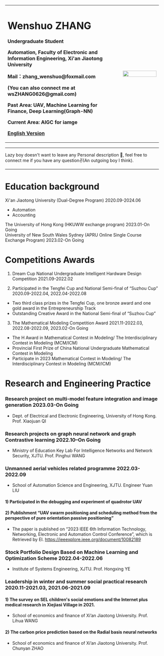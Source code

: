 <div>
<table border="0">
  <tr>
    <td width="75%">
      <h1>Wenshuo ZHANG</h1>
      <p><b>Undergraduate Student</b></p>
      <p><b>Automation, Faculty of Electronic and Information Engineering, Xi'an Jiaotong University</b></p>
      <p><b>Mail：zhang_wenshuo@foxmail.com 
      <p><b>(You can also connect me at wsZHANG0626@gmail.com)</b></p>
      <p><b>Past Area: UAV, Machine Learning for Finance, Deep Learning(Graph-NN)</b></p>
      <p><b>Current Area: AIGC for iamge</b></p>
      <p><a href="/index-en.html">English Version</a></p>
    </td>
    <td width="25%">
      <img src="/WenshuoZHANG.jpg" width="100%">
    </td>
  </tr>
</table>
</div>

---

Lazy boy doesn't want to leave any Personal description 👀, feel free to connect me if you have any question✌️(An outgoing boy I think).

---

# Education background
Xi'an Jiaotong University (Dual-Degree Program) 2020.09-2024.06   
* Automation               
* Accounting    
      
The University of Hong Kong (HKUWW exchange program) 2023.01-On Going                 
University of New South Wales Sydney (APRU Online Single Course Exchange Program) 2023.02-On Going                   

# Competitions Awards
1. Dream Cup National Undergraduate Intelligent Hardware Design Competition 2021.09-2022.02       
    
2. Participated in the Tengfei Cup and National Semi-final of “Suzhou Cup” 2020.09-2022.04, 2022.04-2022.08          
* Two third class prizes in the Tengfei Cup, one bronze award and one gold award in the Entrepreneurship Track                     
* Outstanding Creative Award in the National Semi-final of “Suzhou Cup”     
               
3. The Mathematical Modeling Competition Award 2021.11-2022.03, 2022.08-2022.09, 2023.02-On Going           
* The H Award in Mathematical Contest in Modeling/ The Interdisciplinary Contest in Modeling (MCM/ICM)                    
* Provincial First Prize of China National Undergraduate Mathematical Contest in Modeling                          
* Participate in 2023 Mathematical Contest in Modeling/ The Interdisciplinary Contest in Modeling (MCM/ICM)                      

# Research and Engineering Practice         
###  Research project on multi-model feature integration and image generation 2023.03-On Going            
* Dept. of Electrical and Electronic Engineering, University of Hong Kong.         Prof. Xiaojuan QI        

###  Research projects on graph neural network and graph Contrastive learning 2022.10–On Going        
* Ministry of Education Key Lab For Intelligence Networks and Network Security, XJTU.        Prof. Pinghui WANG        

### Unmanned aerial vehicles related programme 2022.03-2022.09
* School of Automation Science and Engineering, XJTU.        Engineer Yuan LIU           

#### 1) Participated in the debugging and experiment of quadrotor UAV
#### 2) Publishment “UAV swarm positioning and scheduling method from the perspective of pure orientation passive positioning”
* The paper is published on “2023 IEEE 6th Information Technology, Networking, Electronic and Automation Control Conference”, which is Retrieved by EI. https://ieeexplore.ieee.org/document/10082189

### Stock Portfolio Design Based on Machine Learning and Optimization Scheme 2022.04-2022.06
* Institute of Systems Engineering, XJTU.        Prof. Hongxing YE

### Leadership in winter and summer social practical research 2020.11-2021.03, 2021.06-2021.09
#### 1) The survey on SEL children's social emotions and the Internet plus medical research in Xiejiasi Village in 2021.
* School of economics and finance of Xi’an Jiaotong University.        Prof. Lihua WANG

#### 2) The carbon price prediction based on the Radial basis neural networks
* School of economics and finance of Xi’an Jiaotong University.        Prof. Chunyan ZHAO
